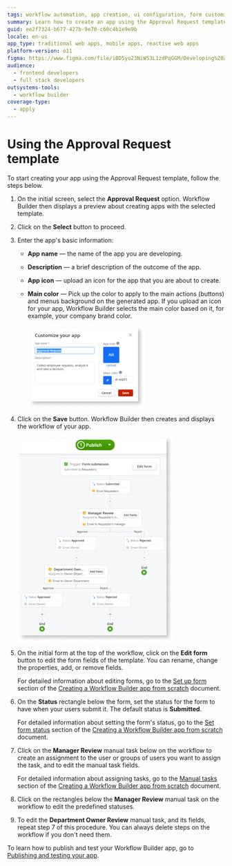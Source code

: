 ```yaml
---
tags: workflow automation, app creation, ui configuration, form customization, template usage
summary: Learn how to create an app using the Approval Request template in OutSystems 11 (O11).
guid: ee2f7324-b677-427b-9e70-c60c4b1e9e9b
locale: en-us
app_type: traditional web apps, mobile apps, reactive web apps
platform-version: o11
figma: https://www.figma.com/file/iBD5yo23NiW53L1zdPqGGM/Developing%20an%20Application?node-id=4376:919
audience:
  - frontend developers
  - full stack developers
outsystems-tools:
  - workflow builder
coverage-type:
  - apply
---
```


# Using the Approval Request template

To start creating your app using the Approval Request template, follow the steps below.

1. On the initial screen, select the **Approval Request** option. Workflow Builder then displays a preview about creating apps with the selected template.

1. Click on the **Select** button to proceed.

1. Enter the app's basic information:

    * **App name** — the name of the app you are developing.

    * **Description** — a brief description of the outcome of the app.

    * **App icon** — upload an icon for the app that you are about to create.

    * **Main color** — Pick up the color to apply to the main actions (buttons) and menus background on the generated app. If you upload an icon for your app, Workflow Builder selects the main color based on it, for example, your company brand color.

        ![Preview of the Approval Request template in Workflow Builder](images/wfb-approval-request-template.png "Approval Request Template Preview")

1. Click on the **Save** button. Workflow Builder then creates and displays the workflow of your app.

    ![Workflow Builder screen showing the newly created workflow for the Approval Request app](images/wfb-approval-request-workflow.png "Workflow Creation Screen")

1. On the initial form at the top of the workflow, click on the **Edit form** button to edit the form fields of the template. You can rename, change the properties, add, or remove fields.

    For detailed information about editing forms, go to the [Set up form](how-create-app-from-scratch.md#set-up-form) section of the [Creating a Workflow Builder app from scratch](how-create-app-from-scratch.md) document.

1. On the **Status** rectangle below the form, set the status for the form to have when your users submit it. The default status is **Submitted**.

    For detailed information about setting the form's status, go to the [Set form status](how-create-app-from-scratch.md#set-form-status) section of the [Creating a Workflow Builder app from scratch](how-create-app-from-scratch.md) document.

1. Click on the **Manager Review** manual task below on the workflow to create an assignment to the user or groups of users you want to assign the task, and to edit the manual task fields.

    For detailed information about assigning tasks, go to the [Manual tasks](how-create-app-from-scratch.md#manual-tasks) section of the [Creating a Workflow Builder app from scratch](how-create-app-from-scratch.md) document.

1. Click on the rectangles below the **Manager Review** manual task on the workflow to edit the predefined statuses.

1. To edit the **Department Owner Review** manual task, and its fields, repeat step 7 of this procedure. You can always delete steps on the workflow if you don't need them.

To learn how to publish and test your Workflow Builder app, go to [Publishing and testing your app](publish-test.md).